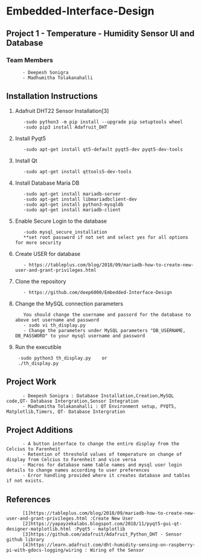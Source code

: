 # Embedded-Interface-Design

## Project 1 - Temperature - Humidity Sensor UI and Database

### Team Members
          - Deepesh Sonigra
          - Madhumitha Tolakanahalli

## Installation Instructions 
1) Adafruit DHT22 Sensor Installation[3]

          -sudo python3 -m pip install --upgrade pip setuptools wheel
          -sudo pip3 install Adafruit_DHT
           

2) Install Pyqt5

          -sudo apt-get install qt5-default pyqt5-dev pyqt5-dev-tools
3) Install Qt

          -sudo apt-get install qttools5-dev-tools
4) Install Database Maria DB

          -sudo apt-get install mariadb-server
          -sudo apt-get install libmariadbclient-dev
          -sudo apt-get install python3-mysqldb
          -sudo apt-get install mariadb-client
5) Enable Secure Login to the database

          -sudo mysql_secure_installation
          **set root password if not set and select yes for all options for more security
6) Create USER for database 

          - https://tableplus.com/blog/2018/09/mariadb-how-to-create-new-user-and-grant-privileges.html
 
7) Clone the repository 
          
          - https://github.com/deep6000/Embedded-Interface-Design
          
8) Change the MySQL connection parameters

          You should change the username and passord for the database to above set username and password
          - sudo vi th_display.py
          - Change the parameters under MySQL parameters "DB_USERNAME, DB_PASSWORD" to your mysql username and password
 9) Run the executible
         
         -sudo python3 th_display.py    or
         ./th_display.py
 
 ## Project Work
          - Deepesh Sonigra : Database Installation,Creation,MySQL code,QT- Database Intergration,Sensor Integration 
          - Madhumitha Tolakanahalli : QT Environment setup, PYQT5, Matplotlib,Timers, QT- Database Intergration
          
 ## Project Additions
          - A button interface to change the entire display from the Celcius to Farenheit
          - Retention of threshold values of temperature on change of display from Celcius to Farenheit and vice versa 
          - Macros for database name table names and mysql user login details to change names according to user preferences
          - Error handling provided where it creates database and tables if not exists.
        
 ## References
          [1]https://tableplus.com/blog/2018/09/mariadb-how-to-create-new-user-and-grant-privileges.html :Create New User
          [2]https://yapayzekalabs.blogspot.com/2018/11/pyqt5-gui-qt-designer-matplotlib.html :Pyqt5 - matplotlib 
          [3]https://github.com/adafruit/Adafruit_Python_DHT - Sensor github library
          [4]https://learn.adafruit.com/dht-humidity-sensing-on-raspberry-pi-with-gdocs-logging/wiring : Wiring of the Sensor 
